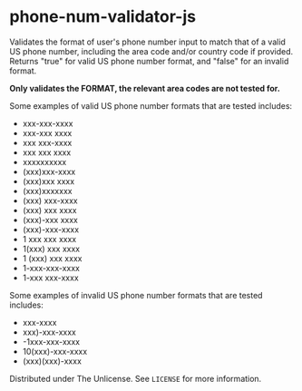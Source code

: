 # phone-num-validator-js
Validates the format of user's phone number input to match that of a valid US phone number, including the area code and/or country code if provided. Returns "true" for valid US phone number format, and "false" for an invalid format.

**Only validates the FORMAT, the relevant area codes are not tested for.**

Some examples of valid US phone number formats that are tested includes:
  - xxx-xxx-xxxx
  - xxx-xxx xxxx
  - xxx xxx-xxxx
  - xxx xxx xxxx
  - xxxxxxxxxx
  - (xxx)xxx-xxxx
  - (xxx)xxx xxxx
  - (xxx)xxxxxxx
  - (xxx) xxx-xxxx
  - (xxx) xxx xxxx
  - (xxx)-xxx xxxx
  - (xxx)-xxx-xxxx
  - 1 xxx xxx xxxx
  - 1(xxx) xxx xxxx
  - 1 (xxx) xxx xxxx
  - 1-xxx-xxx-xxxx
  - 1-xxx xxx-xxxx
  
Some examples of invalid US phone number formats that are tested includes:
  - xxx-xxxx
  - xxx)-xxx-xxxx
  - -1xxx-xxx-xxxx
  - 10(xxx)-xxx-xxxx
  - (xxx)(xxx)-xxxx

Distributed under The Unlicense. See ``LICENSE`` for more information.
